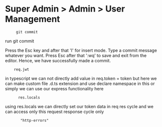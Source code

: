 # Super Admin > Admin > User Management

         git commit 

run git commit

Press the Esc key and after that 'I' for insert mode. Type a commit message whatever you want. Press Esc after that ':wq' to save and exit from the editor. Hence, we have successfully made a commit.

        req.jwt 
in typescript we can not directly add value in req.token = token but here we can make custom file .d.ts extension and use declare namespace in this or simply we can use our express functionality here

          res.locals
using res.locals we can directly set our token data in req res cycle and we can access only this request response cycle only

           "http-errors"
